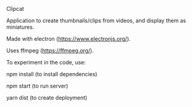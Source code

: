 Clipcat

Application to create thumbnails/clips from videos, and display them as miniatures.

Made with electron (https://www.electronjs.org/).

Uses ffmpeg (https://ffmpeg.org/).

To experiment in the code, use:

npm install (to install dependencies)

npm start (to run server)

yarn dist (to create deployment)
